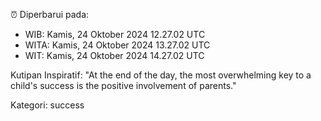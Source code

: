 ⏰ Diperbarui pada:
- WIB: Kamis, 24 Oktober 2024 12.27.02 UTC
- WITA: Kamis, 24 Oktober 2024 13.27.02 UTC
- WIT: Kamis, 24 Oktober 2024 14.27.02 UTC

Kutipan Inspiratif:
"At the end of the day, the most overwhelming key to a child's success is the positive involvement of parents."


Kategori: success

